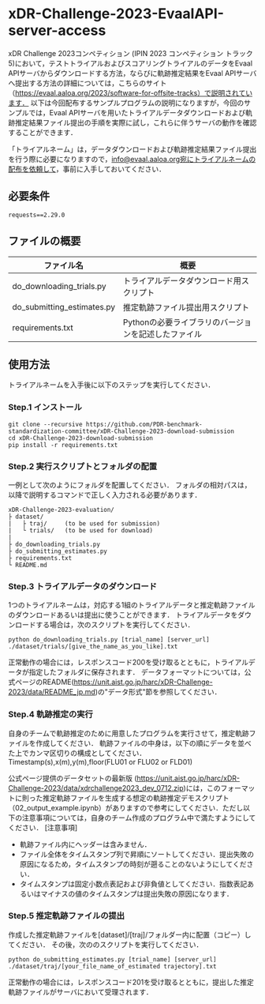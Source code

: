 # xDR-Challenge-2023-EvaalAPI-server-access
xDR Challenge 2023コンペティション (IPIN 2023 コンペティション トラック5)において，テストトライアルおよびスコアリングトライアルのデータをEvaal APIサーバからダウンロードする方法，ならびに軌跡推定結果をEvaal APIサーバへ提出する方法の詳細については，こちらのサイト（https://evaal.aaloa.org/2023/software-for-offsite-tracks）で説明されています．
以下は今回配布するサンプルプログラムの説明になりますが，今回のサンプルでは，Evaal APIサーバを用いたトライアルデータダウンロードおよび軌跡推定結果ファイル提出の手順を実際に試し，これらに伴うサーバの動作を確認することができます．

「トライアルネーム」は，データダウンロードおよび軌跡推定結果ファイル提出を行う際に必要になりますので，info@evaal.aaloa.org宛にトライアルネームの配布を依頼して，事前に入手しておいてください．

## 必要条件
```
requests==2.29.0
```

## ファイルの概要

| **ファイル名** | **概要** |
 ---            |---
| do_downloading_trials.py | トライアルデータダウンロード用スクリプト |
| do_submitting_estimates.py | 推定軌跡ファイル提出用スクリプト |
| requirements.txt        | Pythonの必要ライブラリのバージョンを記述したファイル|

## 使用方法

トライアルネームを入手後に以下のステップを実行してください．

### Step.1  インストール
```
git clone --recursive https://github.com/PDR-benchmark-standardization-committee/xDR-Challenge-2023-download-submission
cd xDR-Challenge-2023-download-submission
pip install -r requirements.txt
```

### Step.2 実行スクリプトとフォルダの配置
一例として次のようにフォルダを配置してください．
フォルダの相対パスは，以降で説明するコマンドで正しく入力される必要があります．
```
xDR-Challenge-2023-evaluation/
├ dataset/
|   ├ traj/     (to be used for submission)
|   └ trials/   (to be used for download)
|
├ do_downloading_trials.py
├ do_submitting_estimates.py
├ requirements.txt
└ README.md
```

### Step.3 トライアルデータのダウンロード
1つのトライアルネームは，対応する1組のトライアルデータと推定軌跡ファイルのダウンロードあるいは提出に使うことができます．
トライアルデータをダウンロードする場合は，次のスクリプトを実行してください．
```
python do_downloading_trials.py [trial_name] [server_url] ./dataset/trials/[give_the_name_as_you_like].txt
```
正常動作の場合には，レスポンスコード200を受け取るとともに，トライアルデータが指定したフォルダに保存されます． データフォーマットについては，公式ページのREADME(https://unit.aist.go.jp/harc/xDR-Challenge-2023/data/README_jp.md)の"データ形式"節を参照してください． 

### Step.4 軌跡推定の実行
自身のチームで軌跡推定のために用意したプログラムを実行させて，推定軌跡ファイルを作成してください．
軌跡ファイルの中身は，以下の順にデータを並べた上でカンマ区切りの構成としてください．
Timestamp(s),x(m),y(m),floor(FLU01 or FLU02 or FLD01)

公式ページ提供のデータセットの最新版 (https://unit.aist.go.jp/harc/xDR-Challenge-2023/data/xdrchallenge2023_dev_0712.zip)には，このフォーマットに則った推定軌跡ファイルを生成する想定の軌跡推定デモスクリプト（02_output_example.ipynb）がありますので参考にしてください．ただし以下の注意事項については，自身のチーム作成のプログラム中で満たすようにしてください．
[注意事項]
- 軌跡ファイル内にヘッダーは含みません．
- ファイル全体をタイムスタンプ列で昇順にソートしてください．提出失敗の原因になるため，タイムスタンプの時刻が遡ることのないようにしてください．
- タイムスタンプは固定小数点表記および非負値としてください．指数表記あるいはマイナスの値のタイムスタンプは提出失敗の原因になります．

### Step.5 推定軌跡ファイルの提出
作成した推定軌跡ファイルを[dataset]/[traj]/フォルダー内に配置（コピー）してください．
その後，次ののスクリプトを実行してください．
```
python do_submitting_estimates.py [trial_name] [server_url] ./dataset/traj/[your_file_name_of_estimated trajectory].txt
```
正常動作の場合には，レスポンスコード201を受け取るとともに，提出した推定軌跡ファイルがサーバにおいて受理されます．
